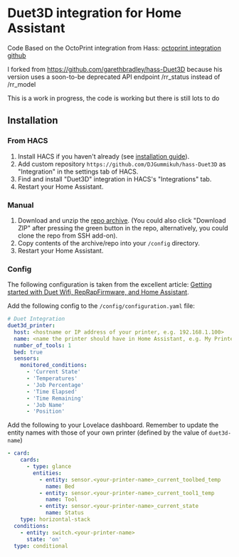 # Duet3D integration for Home Assistant

Code Based on the OctoPrint integration from Hass: [octoprint integration github](https://github.com/home-assistant/home-assistant/tree/dev/homeassistant/components/octoprint)

I forked from https://github.com/garethbradley/hass-Duet3D because his version uses a soon-to-be deprecated API endpoint /rr_status instead of /rr_model

This is a work in progress, the code is working but there is still lots to do

## Installation

### From HACS

1. Install HACS if you haven't already (see [installation guide](https://hacs.netlify.com/docs/installation/manual)).
2. Add custom repository `https://github.com/DJGummikuh/hass-Duet3D` as "Integration" in the settings tab of HACS.
3. Find and install "Duet3D" integration in HACS's "Integrations" tab.
4. Restart your Home Assistant.

### Manual

1. Download and unzip the [repo archive](https://github.com/DJGummikuh/hass-Duet3D/archive/master.zip). (You could also click "Download ZIP" after pressing the green button in the repo, alternatively, you could clone the repo from SSH add-on).
2. Copy contents of the archive/repo into your `/config` directory.
3. Restart your Home Assistant.

### Config
The following configuration is taken from the excellent article: [Getting started with Duet Wifi, RepRapFirmware, and Home Assistant](https://begala.io/home-assistant/duet-wifi-feat-home-assistant/).

Add the following config to the `/config/configuration.yaml` file:

```yaml
# Duet Integration
duet3d_printer:
  host: <hostname or IP address of your printer, e.g. 192.168.1.100>
  name: <name the printer should have in Home Assistant, e.g. My Printer>
  number_of_tools: 1
  bed: true
  sensors:
    monitored_conditions:
      - 'Current State'
      - 'Temperatures'
      - 'Job Percentage'
      - 'Time Elapsed'
      - 'Time Remaining'
      - 'Job Name'
      - 'Position'
```

Add the following to your Lovelace dashboard. Remember to update the entity names with those of your own printer (defined by the value of `duet3d-name`)
```yaml
- card:
    cards:
      - type: glance
        entities:
          - entity: sensor.<your-printer-name>_current_toolbed_temp
            name: Bed
          - entity: sensor.<your-printer-name>_current_tool1_temp
            name: Tool
          - entity: sensor.<your-printer-name>_current_state
            name: Status
    type: horizontal-stack
  conditions:
    - entity: switch.<your-printer-name>
      state: 'on'
  type: conditional
```